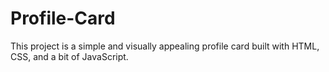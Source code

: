 # Profile-Card
This project is a simple and visually appealing profile card built with HTML, CSS, and a bit of JavaScript.
